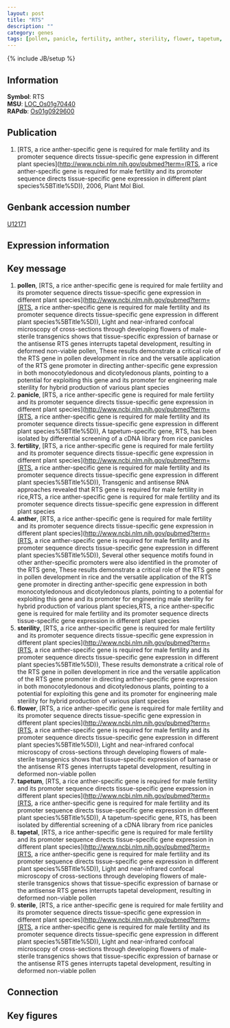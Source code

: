 ```yaml
---
layout: post
title: "RTS"
description: ""
category: genes
tags: [pollen, panicle, fertility, anther, sterility, flower, tapetum, tapetal, sterile, Gene]
---
```

{% include JB/setup %}

## Information
__Symbol__: RTS  
__MSU__: [LOC_Os01g70440](http://rice.plantbiology.msu.edu/cgi-bin/ORF_infopage.cgi?orf=LOC_Os01g70440)  
__RAPdb__: [Os01g0929600](http://rapdb.dna.affrc.go.jp/viewer/gbrowse_details/irgsp1?name=Os01g0929600)  

## Publication
1. [RTS, a rice anther-specific gene is required for male fertility and its promoter sequence directs tissue-specific gene expression in different plant species](http://www.ncbi.nlm.nih.gov/pubmed?term=(RTS, a rice anther-specific gene is required for male fertility and its promoter sequence directs tissue-specific gene expression in different plant species%5BTitle%5D)), 2006, Plant Mol Biol.

## Genbank accession number
[U12171](http://www.ncbi.nlm.nih.gov/nuccore/U12171)

## Expression information

## Key message
1. __pollen__, [RTS, a rice anther-specific gene is required for male fertility and its promoter sequence directs tissue-specific gene expression in different plant species](http://www.ncbi.nlm.nih.gov/pubmed?term=(RTS, a rice anther-specific gene is required for male fertility and its promoter sequence directs tissue-specific gene expression in different plant species%5BTitle%5D)),  Light and near-infrared confocal microscopy of cross-sections through developing flowers of male-sterile transgenics shows that tissue-specific expression of barnase or the antisense RTS genes interrupts tapetal development, resulting in deformed non-viable pollen, These results demonstrate a critical role of the RTS gene in pollen development in rice and the versatile application of the RTS gene promoter in directing anther-specific gene expression in both monocotyledonous and dicotyledonous plants, pointing to a potential for exploiting this gene and its promoter for engineering male sterility for hybrid production of various plant species
2. __panicle__, [RTS, a rice anther-specific gene is required for male fertility and its promoter sequence directs tissue-specific gene expression in different plant species](http://www.ncbi.nlm.nih.gov/pubmed?term=(RTS, a rice anther-specific gene is required for male fertility and its promoter sequence directs tissue-specific gene expression in different plant species%5BTitle%5D)), A tapetum-specific gene, RTS, has been isolated by differential screening of a cDNA library from rice panicles
3. __fertility__, [RTS, a rice anther-specific gene is required for male fertility and its promoter sequence directs tissue-specific gene expression in different plant species](http://www.ncbi.nlm.nih.gov/pubmed?term=(RTS, a rice anther-specific gene is required for male fertility and its promoter sequence directs tissue-specific gene expression in different plant species%5BTitle%5D)),  Transgenic and antisense RNA approaches revealed that RTS gene is required for male fertility in rice,RTS, a rice anther-specific gene is required for male fertility and its promoter sequence directs tissue-specific gene expression in different plant species
4. __anther__, [RTS, a rice anther-specific gene is required for male fertility and its promoter sequence directs tissue-specific gene expression in different plant species](http://www.ncbi.nlm.nih.gov/pubmed?term=(RTS, a rice anther-specific gene is required for male fertility and its promoter sequence directs tissue-specific gene expression in different plant species%5BTitle%5D)),  Several other sequence motifs found in other anther-specific promoters were also identified in the promoter of the RTS gene, These results demonstrate a critical role of the RTS gene in pollen development in rice and the versatile application of the RTS gene promoter in directing anther-specific gene expression in both monocotyledonous and dicotyledonous plants, pointing to a potential for exploiting this gene and its promoter for engineering male sterility for hybrid production of various plant species,RTS, a rice anther-specific gene is required for male fertility and its promoter sequence directs tissue-specific gene expression in different plant species
5. __sterility__, [RTS, a rice anther-specific gene is required for male fertility and its promoter sequence directs tissue-specific gene expression in different plant species](http://www.ncbi.nlm.nih.gov/pubmed?term=(RTS, a rice anther-specific gene is required for male fertility and its promoter sequence directs tissue-specific gene expression in different plant species%5BTitle%5D)),  These results demonstrate a critical role of the RTS gene in pollen development in rice and the versatile application of the RTS gene promoter in directing anther-specific gene expression in both monocotyledonous and dicotyledonous plants, pointing to a potential for exploiting this gene and its promoter for engineering male sterility for hybrid production of various plant species
6. __flower__, [RTS, a rice anther-specific gene is required for male fertility and its promoter sequence directs tissue-specific gene expression in different plant species](http://www.ncbi.nlm.nih.gov/pubmed?term=(RTS, a rice anther-specific gene is required for male fertility and its promoter sequence directs tissue-specific gene expression in different plant species%5BTitle%5D)),  Light and near-infrared confocal microscopy of cross-sections through developing flowers of male-sterile transgenics shows that tissue-specific expression of barnase or the antisense RTS genes interrupts tapetal development, resulting in deformed non-viable pollen
7. __tapetum__, [RTS, a rice anther-specific gene is required for male fertility and its promoter sequence directs tissue-specific gene expression in different plant species](http://www.ncbi.nlm.nih.gov/pubmed?term=(RTS, a rice anther-specific gene is required for male fertility and its promoter sequence directs tissue-specific gene expression in different plant species%5BTitle%5D)), A tapetum-specific gene, RTS, has been isolated by differential screening of a cDNA library from rice panicles
8. __tapetal__, [RTS, a rice anther-specific gene is required for male fertility and its promoter sequence directs tissue-specific gene expression in different plant species](http://www.ncbi.nlm.nih.gov/pubmed?term=(RTS, a rice anther-specific gene is required for male fertility and its promoter sequence directs tissue-specific gene expression in different plant species%5BTitle%5D)),  Light and near-infrared confocal microscopy of cross-sections through developing flowers of male-sterile transgenics shows that tissue-specific expression of barnase or the antisense RTS genes interrupts tapetal development, resulting in deformed non-viable pollen
9. __sterile__, [RTS, a rice anther-specific gene is required for male fertility and its promoter sequence directs tissue-specific gene expression in different plant species](http://www.ncbi.nlm.nih.gov/pubmed?term=(RTS, a rice anther-specific gene is required for male fertility and its promoter sequence directs tissue-specific gene expression in different plant species%5BTitle%5D)),  Light and near-infrared confocal microscopy of cross-sections through developing flowers of male-sterile transgenics shows that tissue-specific expression of barnase or the antisense RTS genes interrupts tapetal development, resulting in deformed non-viable pollen

## Connection

## Key figures


